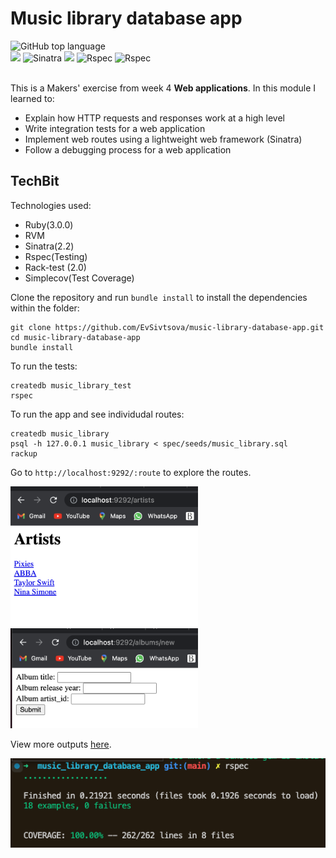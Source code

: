 # Music library database app
<div align="left">
  <img alt="GitHub top language" src="https://img.shields.io/github/languages/top/EvSivtsova/bank_tech_test">
</div>
<div>
  <img src="https://img.shields.io/badge/postgres-%23316192.svg?style=for-the-badge&logo=postgresql&logoColor=white"/> 
  <img src="https://img.shields.io/badge/Sinatra-black?style=for-the-badge&logo=Sinatra&logoColor=white" alt="Sinatra"/>
  <img src="https://img.shields.io/badge/html5-%23E34F26.svg?style=for-the-badge&logo=html5&logoColor=white"/>
  <img src="https://img.shields.io/badge/RSpec-blue?style=for-the-badge&logo=Rspec&logoColor=white" alt="Rspec"/>
  <img src="https://img.shields.io/badge/Test_coverage:_100-blue?style=for-the-badge&logo=Rspec&logoColor=white" alt="Rspec"/>
</div><br>

This is a Makers' exercise from week 4 **Web applications**. In this module I learned to:
* Explain how HTTP requests and responses work at a high level
* Write integration tests for a web application
* Implement web routes using a lightweight web framework (Sinatra)
* Follow a debugging process for a web application

## TechBit

Technologies used: 
* Ruby(3.0.0)
* RVM
* Sinatra(2.2)
* Rspec(Testing)
* Rack-test (2.0)
* Simplecov(Test Coverage)

Clone the repository and run `bundle install` to install the dependencies within the folder:

```
git clone https://github.com/EvSivtsova/music-library-database-app.git
cd music-library-database-app
bundle install
```

To run the tests:

```
createdb music_library_test
rspec
```

To run the app and see individudal routes:

```
createdb music_library
psql -h 127.0.0.1 music_library < spec/seeds/music_library.sql
rackup
```
Go to `http://localhost:9292/:route` to explore the routes.

<img src='https://github.com/EvSivtsova/music-library-database-app/blob/main/outputs/artists-route.png' width=300px>
<img src='https://github.com/EvSivtsova/music-library-database-app/blob/main/outputs/new-album-route.png' width=300px>

View more outputs [here](https://github.com/EvSivtsova/music-library-database-app/tree/main/outputs).


<img src='https://github.com/EvSivtsova/music-library-database-app/blob/main/outputs/music-library-database-test-coverage.png'>
